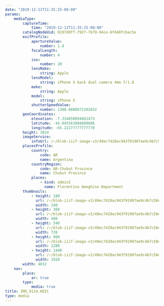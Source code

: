 ```yaml
---
date: "2019-12-11T11:35:25-08:00"
params:
    mediaType:
        captureTime:
            time: "2019-12-11T11:35:25-08:00"
        catalogNodeUid: 0197d0ff-7927-7b79-94ce-6fd48fcbac5e
        exifProfile:
            apertureValue:
                number: 1.8
            focalLength:
                number: 4
            iso:
                number: 20
            lensMake:
                string: Apple
            lensModel:
                string: iPhone X back dual camera 4mm f/1.8
            make:
                string: Apple
            model:
                string: iPhone X
            shutterSpeedValue:
                number: 1388.8888872101652
        geoCoordinates:
            elevation: -7.334658094681473
            latitude: -44.045563888888886
            longitude: -65.22277777777778
        height: 3024
        imageService:
            infoUrl: /~/blob-iiif-image-v3/49ec7420ac943f91907ae9c4b7c58e908da772711ecc98ea6251c7d87211bc70/info.json
        placesProfile:
            country:
                code: AR
                name: Argentina
            countryRegion:
                code: AR-Chubut Province
                name: Chubut Province
            places:
                - kind: admin2
                  name: Florentino Ameghino Department
        thumbnails:
            - height: 180
              url: /~/blob-iiif-image-v3/49ec7420ac943f91907ae9c4b7c58e908da772711ecc98ea6251c7d87211bc70/full/240%2C180/0/default.jpg
              width: 240
            - height: 360
              url: /~/blob-iiif-image-v3/49ec7420ac943f91907ae9c4b7c58e908da772711ecc98ea6251c7d87211bc70/full/480%2C360/0/default.jpg
              width: 480
            - height: 540
              url: /~/blob-iiif-image-v3/49ec7420ac943f91907ae9c4b7c58e908da772711ecc98ea6251c7d87211bc70/full/720%2C540/0/default.jpg
              width: 720
            - height: 960
              url: /~/blob-iiif-image-v3/49ec7420ac943f91907ae9c4b7c58e908da772711ecc98ea6251c7d87211bc70/full/1280%2C960/0/default.jpg
              width: 1280
            - height: 1440
              url: /~/blob-iiif-image-v3/49ec7420ac943f91907ae9c4b7c58e908da772711ecc98ea6251c7d87211bc70/full/1920%2C1440/0/default.jpg
              width: 1920
        width: 4032
    nav:
        place:
            ar: true
        type:
            media: true
title: IMG_9114.HEIC
type: media
---
```


